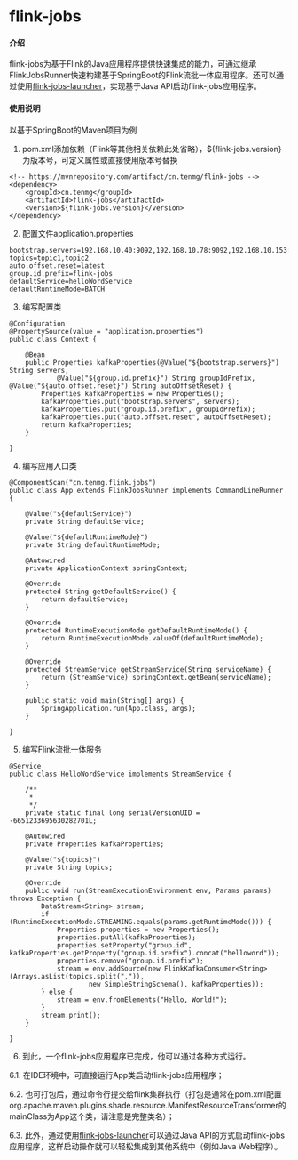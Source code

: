 # flink-jobs

#### 介绍
flink-jobs为基于Flink的Java应用程序提供快速集成的能力，可通过继承FlinkJobsRunner快速构建基于SpringBoot的Flink流批一体应用程序。还可以通过使用[flink-jobs-launcher](https://gitee.com/tenmg/flink-jobs-launcher)，实现基于Java API启动flink-jobs应用程序。

#### 使用说明

以基于SpringBoot的Maven项目为例

1.  pom.xml添加依赖（Flink等其他相关依赖此处省略），${flink-jobs.version}为版本号，可定义属性或直接使用版本号替换

```
<!-- https://mvnrepository.com/artifact/cn.tenmg/flink-jobs -->
<dependency>
    <groupId>cn.tenmg</groupId>
    <artifactId>flink-jobs</artifactId>
    <version>${flink-jobs.version}</version>
</dependency>
```

2.  配置文件application.properties

```
bootstrap.servers=192.168.10.40:9092,192.168.10.78:9092,192.168.10.153:9092
topics=topic1,topic2
auto.offset.reset=latest
group.id.prefix=flink-jobs
defaultService=helloWordService
defaultRuntimeMode=BATCH
```

3.  编写配置类
```
@Configuration
@PropertySource(value = "application.properties")
public class Context {

	@Bean
	public Properties kafkaProperties(@Value("${bootstrap.servers}") String servers,
			@Value("${group.id.prefix}") String groupIdPrefix, @Value("${auto.offset.reset}") String autoOffsetReset) {
		Properties kafkaProperties = new Properties();
		kafkaProperties.put("bootstrap.servers", servers);
		kafkaProperties.put("group.id.prefix", groupIdPrefix);
		kafkaProperties.put("auto.offset.reset", autoOffsetReset);
		return kafkaProperties;
	}

}
```

4.  编写应用入口类

```
@ComponentScan("cn.tenmg.flink.jobs")
public class App extends FlinkJobsRunner implements CommandLineRunner {

	@Value("${defaultService}")
	private String defaultService;

	@Value("${defaultRuntimeMode}")
	private String defaultRuntimeMode;

	@Autowired
	private ApplicationContext springContext;

	@Override
	protected String getDefaultService() {
		return defaultService;
	}

	@Override
	protected RuntimeExecutionMode getDefaultRuntimeMode() {
		return RuntimeExecutionMode.valueOf(defaultRuntimeMode);
	}

	@Override
	protected StreamService getStreamService(String serviceName) {
		return (StreamService) springContext.getBean(serviceName);
	}

	public static void main(String[] args) {
		SpringApplication.run(App.class, args);
	}

}
```

5.  编写Flink流批一体服务

```
@Service
public class HelloWordService implements StreamService {

	/**
	 * 
	 */
	private static final long serialVersionUID = -6651233695630282701L;

	@Autowired
	private Properties kafkaProperties;

	@Value("${topics}")
	private String topics;

	@Override
	public void run(StreamExecutionEnvironment env, Params params) throws Exception {
		DataStream<String> stream;
		if (RuntimeExecutionMode.STREAMING.equals(params.getRuntimeMode())) {
			Properties properties = new Properties();
			properties.putAll(kafkaProperties);
			properties.setProperty("group.id", kafkaProperties.getProperty("group.id.prefix").concat("helloword"));
			properties.remove("group.id.prefix");
			stream = env.addSource(new FlinkKafkaConsumer<String>(Arrays.asList(topics.split(",")),
					new SimpleStringSchema(), kafkaProperties));
		} else {
			stream = env.fromElements("Hello, World!");
		}
		stream.print();
	}

}
```

6.  到此，一个flink-jobs应用程序已完成，他可以通过各种方式运行。

6.1.   在IDE环境中，可直接运行App类启动flink-jobs应用程序；

6.2.   也可打包后，通过命令行提交给flink集群执行（打包是通常在pom.xml配置org.apache.maven.plugins.shade.resource.ManifestResourceTransformer的mainClass为App这个类，请注意是完整类名）；

6.3.   此外，通过使用[flink-jobs-launcher](https://gitee.com/tenmg/flink-jobs-launcher)可以通过Java API的方式启动flink-jobs应用程序，这样启动操作就可以轻松集成到其他系统中（例如Java Web程序）。
